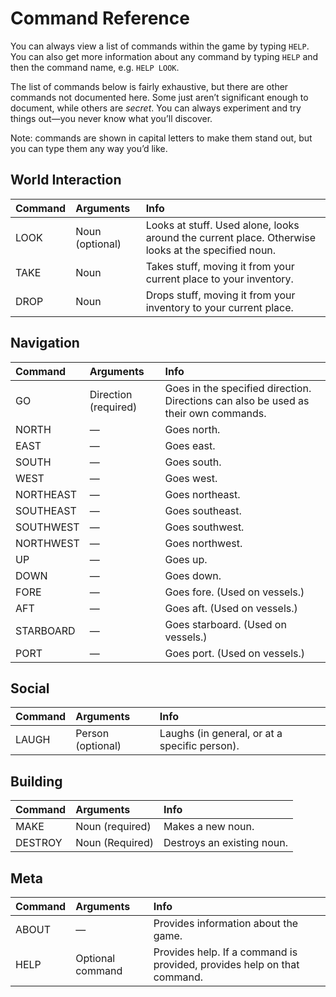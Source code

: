 # Command Reference

You can always view a list of commands within the game by typing `HELP`. You can also get more information about any command by typing `HELP` and then the command name, e.g. `HELP LOOK`.

The list of commands below is fairly exhaustive, but there are other commands not documented here. Some just aren’t significant enough to document, while others are _secret_. You can always experiment and try things out—you never know what you’ll discover.

Note: commands are shown in capital letters to make them stand out, but you can type them any way you’d like.

## World Interaction

| Command | Arguments | Info |
|  :--- |  :--- |  :--- |
| LOOK | Noun (optional) | Looks at stuff. Used alone, looks around the current place. Otherwise looks at the specified noun.
| TAKE | Noun | Takes stuff, moving it from your current place to your inventory.
| DROP | Noun | Drops stuff, moving it from your inventory to your current place.

## Navigation

| Command | Arguments | Info |
|  :--- |  :--- |  :--- |
| GO | Direction (required) | Goes in the specified direction. Directions can also be used as their own commands.
| NORTH | — | Goes north.
| EAST | — | Goes east.
| SOUTH | — | Goes south.
| WEST | — | Goes west.
| NORTHEAST | — | Goes northeast.
| SOUTHEAST | — | Goes southeast.
| SOUTHWEST | — | Goes southwest.
| NORTHWEST | — | Goes northwest.
| UP | — | Goes up.
| DOWN | — | Goes down.
| FORE | — | Goes fore. (Used on vessels.)
| AFT | — | Goes aft. (Used on vessels.)
| STARBOARD | — | Goes starboard. (Used on vessels.)
| PORT | — | Goes port. (Used on vessels.)

## Social

| Command | Arguments | Info |
|  :--- |  :--- |  :--- |
| LAUGH | Person (optional) | Laughs (in general, or at a specific person).

## Building

| Command | Arguments | Info |
|  :--- |  :--- |  :--- |
| MAKE | Noun (required) | Makes a new noun.
| DESTROY | Noun (Required) | Destroys an existing noun.

## Meta

| Command | Arguments | Info |
|  :--- |  :--- |  :--- |
| ABOUT | — | Provides information about the game.
| HELP | Optional command | Provides help. If a command is provided, provides help on that command.
